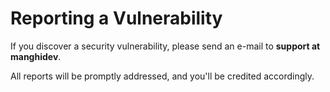 # Reporting a Vulnerability

If you discover a security vulnerability, please send an e-mail to **support at manghidev**.

All reports will be promptly addressed, and you'll be credited accordingly.
